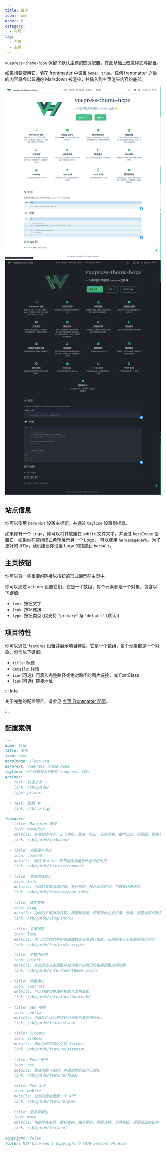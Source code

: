 ```yaml
---
title: 首页
icon: home
order: 6
category:
  - 布局
tag:
  - 布局
  - 主页
---
```


`vuepress-theme-hope` 保留了默认主题的首页配置，在此基础上改进样式与配置。

如果想要使用它，请在 frontmatter 中设置 `home: true`。任何 frontmatter 之后的内容将会以普通的 Markdown 被渲染，并插入到主页渲染内容的底部。

![首页截图](./assets/home-light.png#light)
![首页截图](./assets/home-dark.png#dark)

<!-- more -->

## 站点信息

你可以使用 `heroText` 设置主标题，并通过 `tagline` 设置副标题。

如果你有一个 Logo，你可以将其放置在 `public` 文件夹中，并通过 `heroImage` 设置它，如果你在夜间模式希望展示另一个 Logo， 可以使用 `heroImageDark`。为了更好的 A11y，我们建议你设置 Logo 的描述到 `heroAlt`。

## 主页按钮

你可以将一些重要的链接以按钮的形式展示在主页中。

你可以通过 `actions` 设置它们，它是一个数组，每个元素都是一个对象，包含以下键值:

- `text`: 按钮文字
- `link`: 按钮链接
- `type`: 按钮类型 (仅支持 `"primary"` 与 `"default"` (默认))

## 项目特性

你可以通过 `features` 设置并展示项目特性，它是一个数组，每个元素都是一个对象，包含以下键值:

- `title`: 标题
- `details`: 详情
- `icon`(可选): 可填入完整路径或绝对路径的图片链接，或 FontClass
- `link`(可选): 链接地址

::: info

关于完整的配置项目，请参见 [主页 Frontmatter 配置](../../config/frontmatter/home.md)。

:::

## 配置案例

```md
---
home: true
title: 主页
icon: home
heroImage: /logo.svg
heroText: VuePress Theme Hope
tagline: 一个具有强大功能的 vuepress 主题✨
actions:
  - text: 快速上手 💡
    link: /zh/guide/
    type: primary

  - text: 配置 🛠
    link: /zh/config/

features:
  - title: Markdown 增强
    icon: markdown
    details: 新增文字对齐、上下角标、脚注、标记、任务列表、数学公式、流程图、图表与幻灯片支持
    link: /zh/guide/markdown/

  - title: 浏览量与评论
    icon: comment
    details: 配合 Waline 来开启阅读量统计与评论支持
    link: /zh/guide/feature/comment/

  - title: 文章信息展示
    icon: info
    details: 为你的文章添加作者、写作日期、预计阅读时间、字数统计等信息
    link: /zh/guide/feature/page-info/

  - title: 博客支持
    icon: blog
    details: 为你的文章添加日期、标签和分类，即可自动生成文章、分类、标签与时间轴列表
    link: /zh/guide/blog/intro/

  - title: 文章加密
    icon: lock
    details: 你可以为你的特定页面或特定目录进行加密，以便陌生人不能随意访问它们
    link: /zh/guide/feature/encrypt/

  - title: 主题色切换
    icon: palette
    details: 支持自定义主题色并允许用户在预设的主题颜色之间切换
    link: /zh/guide/interface/theme-color/

  - title: 深色模式
    icon: contrast
    details: 可以自由切换浅色模式与深色模式
    link: /zh/guide/interface/darkmode/

  - title: SEO 增强
    icon: config
    details: 将最终生成的网页针对搜索引擎进行优化。
    link: /zh/guide/feature/seo/

  - title: Sitemap
    icon: sitemap
    details: 自动为你的网站生成 Sitemap
    link: /zh/guide/feature/sitemap/

  - title: Feed 支持
    icon: rss
    details: 生成你的 Feed，并通知你的用户订阅它
    link: /zh/guide/feature/feed/

  - title: PWA 支持
    icon: mobile
    details: 让你的网站更像一个 APP
    link: /zh/guide/feature/pwa/

  - title: 更多新特性
    icon: more
    details: 包括博客主页、图标支持、路径导航、页脚支持、全屏按钮、返回顶部按钮等
    link: /zh/guide/feature/

copyright: false
footer: MIT Licensed | Copyright © 2019-present Mr.Hope
---
```
